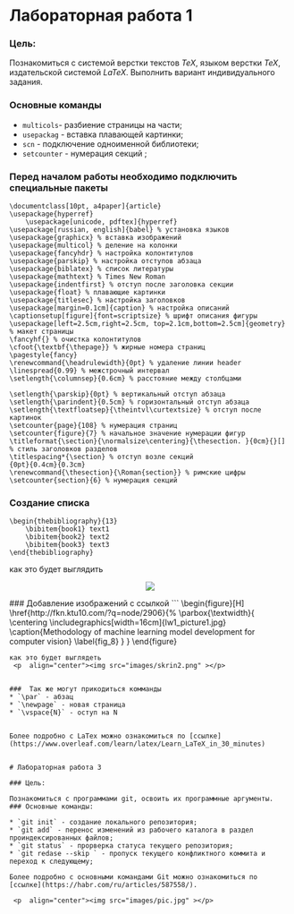 # Лабораторная работа 1

### Цель:

Познакомиться с системой верстки текстов *TeX*, языком верстки *TeX*, издательской системой *LaTeX*. Выполнить вариант индивидуального задания.

### Основные команды

* `multicols`- разбиение страницы на части;
* `usepackag` - вставка плавающей картинки;
* `scn` - подключение одноименной библиотеки;
* `setcounter` - нумерация секций ;

### Перед началом работы необходимо подключить специальные пакеты
```
\documentclass[10pt, a4paper]{article}
\usepackage{hyperref}
    \usepackage[unicode, pdftex]{hyperref}
\usepackage[russian, english]{babel} % установка языков
\usepackage{graphicx} % вставка изображений
\usepackage{multicol} % деление на колонки
\usepackage{fancyhdr} % настройка колонтитулов
\usepackage{parskip} % настройка отступов абзаца
\usepackage{biblatex} % список литературы
\usepackage{mathtext} % Times New Roman
\usepackage{indentfirst} % отступ после заголовка секции
\usepackage{float} % плавающие картинки
\usepackage{titlesec} % настройка заголовков
\usepackage[margin=0.1cm]{caption} % настройка описаний
\captionsetup[figure]{font=scriptsize} % шрифт описания фигуры
\usepackage[left=2.5cm,right=2.5cm, top=2.1cm,bottom=2.5cm]{geometry} % макет страницы
\fancyhf{} % очистка колонтитулов
\cfoot{\textbf{\thepage}} % жирные номера страниц
\pagestyle{fancy}
\renewcommand{\headrulewidth}{0pt} % удаление линии header
\linespread{0.99} % межстрочный интервал
\setlength{\columnsep}{0.6cm} % расстояние между столбцами

\setlength{\parskip}{0pt} % вертикальный отступ абзаца
\setlength{\parindent}{0.5cm} % горизонтальный отступ абзаца
\setlength{\textfloatsep}{\theintvl\curtextsize} % отступ после картинок
\setcounter{page}{108} % нумерация страниц
\setcounter{figure}{7} % начальное значение нумерации фигур
\titleformat{\section}{\normalsize\centering}{\thesection. }{0cm}{}[] % стиль заголовков разделов
\titlespacing*{\section} % отступ возле секций
{0pt}{0.4cm}{0.3cm}
\renewcommand{\thesection}{\Roman{section}} % римские цифры
\setcounter{section}{6} % нумерация секций
```
### Создание списка
```
\begin{thebibliography}{13}
    \bibitem{book1} text1
    \bibitem{book2} text2
    \bibitem{book3} text3
\end{thebibliography}
```
как это будет выглядить
 <p  align="center"><img src="images/skrin1.png" ></p>
### Добавление изображений с ссылкой
```
 \begin{figure}[H]
    \href{http://fkn.ktu10.com/?q=node/2906}{%
        \parbox{\textwidth}{
            \centering
            \includegraphics[width=16cm]{lw1_picture1.jpg}
            \caption{Methodology of machine learning model development for computer vision}
            \label{fig_8}
        }
    }
\end{figure}

```
как это будет выглядеть 
 <p  align="center"><img src="images/skrin2.png" ></p>

 
###  Так же могут прикодиться комманды
* `\par` - абзац
* `\newpage` - новая страница
* `\vspace{N}` - оступ на N


Более подробно с LaTex можно ознакомиться по [ссылке](https://www.overleaf.com/learn/latex/Learn_LaTeX_in_30_minutes)


# Лабораторная работа 3

### Цель:

Познакомиться с программами git, освоить их программные аргументы.
### Основные команды:

* `git init` - создание локального репозитория;
* `git add` - перенос изменений из рабочего каталога в раздел проиндексированных файлов;
* `git status` - прорверка статуса текущего репозитория;
* `git redase --skip ` - пропуск текущего конфликтного коммита и переход к следующему;

Более подробно с основными командами Git можно ознакомиться по [ссылке](https://habr.com/ru/articles/587558/).
    
 <p  align="center"><img src="images/pic.jpg" ></p>
